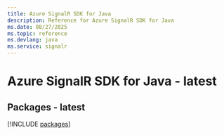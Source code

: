```yaml
---
title: Azure SignalR SDK for Java
description: Reference for Azure SignalR SDK for Java
ms.date: 08/27/2025
ms.topic: reference
ms.devlang: java
ms.service: signalr
---
```

# Azure SignalR SDK for Java - latest
## Packages - latest
[!INCLUDE [packages](signalr-index.md)]